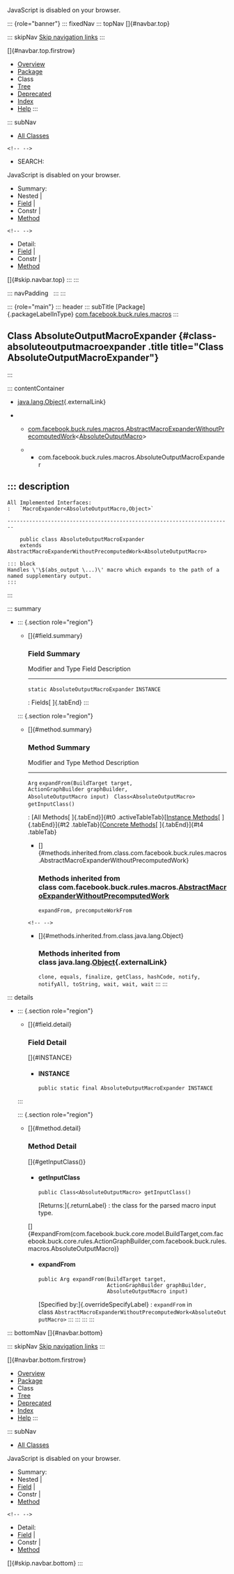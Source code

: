 <div>

JavaScript is disabled on your browser.

</div>

::: {role="banner"}
::: fixedNav
::: topNav
[]{#navbar.top}

::: skipNav
[Skip navigation links](#skip.navbar.top "Skip navigation links")
:::

[]{#navbar.top.firstrow}

-   [Overview](../../../../../index.html)
-   [Package](package-summary.html)
-   Class
-   [Tree](package-tree.html)
-   [Deprecated](../../../../../deprecated-list.html)
-   [Index](../../../../../index-all.html)
-   [Help](../../../../../help-doc.html)
:::

::: subNav
-   [All Classes](../../../../../allclasses.html)

```{=html}
<!-- -->
```
-   SEARCH:

<div>

<div>

JavaScript is disabled on your browser.

</div>

</div>

<div>

-   Summary: 
-   Nested \| 
-   [Field](#field.summary) \| 
-   Constr \| 
-   [Method](#method.summary)

```{=html}
<!-- -->
```
-   Detail: 
-   [Field](#field.detail) \| 
-   Constr \| 
-   [Method](#method.detail)

</div>

[]{#skip.navbar.top}
:::
:::

::: navPadding
 
:::
:::

::: {role="main"}
::: header
::: subTitle
[Package]{.packageLabelInType} [com.facebook.buck.rules.macros](package-summary.html)
:::

## Class AbsoluteOutputMacroExpander {#class-absoluteoutputmacroexpander .title title="Class AbsoluteOutputMacroExpander"}
:::

::: contentContainer
-   [java.lang.Object](http://docs.oracle.com/javase/7/docs/api/java/lang/Object.html?is-external=true "class or interface in java.lang"){.externalLink}

-   -   [com.facebook.buck.rules.macros.AbstractMacroExpanderWithoutPrecomputedWork](AbstractMacroExpanderWithoutPrecomputedWork.html "class in com.facebook.buck.rules.macros")\<[AbsoluteOutputMacro](AbsoluteOutputMacro.html "class in com.facebook.buck.rules.macros")\>

    -   -   com.facebook.buck.rules.macros.AbsoluteOutputMacroExpander

::: description
-   

    All Implemented Interfaces:
    :   `MacroExpander<AbsoluteOutputMacro,​Object>`

    ------------------------------------------------------------------------

        public class AbsoluteOutputMacroExpander
        extends AbstractMacroExpanderWithoutPrecomputedWork<AbsoluteOutputMacro>

    ::: block
    Handles \'\$(abs_output \...)\' macro which expands to the path of a
    named supplementary output.
    :::
:::

::: summary
-   ::: {.section role="region"}
    -   []{#field.summary}

        ### Field Summary

          Modifier and Type                      Field        Description
          -------------------------------------- ------------ -------------
          `static AbsoluteOutputMacroExpander`   `INSTANCE`    

          : Fields[ ]{.tabEnd}
    :::

    ::: {.section role="region"}
    -   []{#method.summary}

        ### Method Summary

          Modifier and Type              Method                                                                                                             Description
          ------------------------------ ------------------------------------------------------------------------------------------------------------------ -------------
          `Arg`                          `expandFrom​(BuildTarget target,           ActionGraphBuilder graphBuilder,           AbsoluteOutputMacro input)`    
          `Class<AbsoluteOutputMacro>`   `getInputClass()`                                                                                                   

          : [All Methods[ ]{.tabEnd}]{#t0 .activeTableTab}[[Instance
          Methods](javascript:show(2);)[ ]{.tabEnd}]{#t2
          .tableTab}[[Concrete
          Methods](javascript:show(8);)[ ]{.tabEnd}]{#t4 .tableTab}

        -   []{#methods.inherited.from.class.com.facebook.buck.rules.macros.AbstractMacroExpanderWithoutPrecomputedWork}

            ### Methods inherited from class com.facebook.buck.rules.macros.[AbstractMacroExpanderWithoutPrecomputedWork](AbstractMacroExpanderWithoutPrecomputedWork.html "class in com.facebook.buck.rules.macros")

            `expandFrom, precomputeWorkFrom`

        ```{=html}
        <!-- -->
        ```
        -   []{#methods.inherited.from.class.java.lang.Object}

            ### Methods inherited from class java.lang.[Object](http://docs.oracle.com/javase/7/docs/api/java/lang/Object.html?is-external=true "class or interface in java.lang"){.externalLink}

            `clone, equals, finalize, getClass, hashCode, notify, notifyAll, toString, wait, wait, wait`
    :::
:::

::: details
-   ::: {.section role="region"}
    -   []{#field.detail}

        ### Field Detail

        []{#INSTANCE}

        -   #### INSTANCE

                public static final AbsoluteOutputMacroExpander INSTANCE
    :::

    ::: {.section role="region"}
    -   []{#method.detail}

        ### Method Detail

        []{#getInputClass()}

        -   #### getInputClass

            ``` methodSignature
            public Class<AbsoluteOutputMacro> getInputClass()
            ```

            [Returns:]{.returnLabel}
            :   the class for the parsed macro input type.

        []{#expandFrom(com.facebook.buck.core.model.BuildTarget,com.facebook.buck.core.rules.ActionGraphBuilder,com.facebook.buck.rules.macros.AbsoluteOutputMacro)}

        -   #### expandFrom

            ``` methodSignature
            public Arg expandFrom​(BuildTarget target,
                                  ActionGraphBuilder graphBuilder,
                                  AbsoluteOutputMacro input)
            ```

            [Specified by:]{.overrideSpecifyLabel}
            :   `expandFrom` in
                class `AbstractMacroExpanderWithoutPrecomputedWork<AbsoluteOutputMacro>`
    :::
:::
:::
:::

::: bottomNav
[]{#navbar.bottom}

::: skipNav
[Skip navigation links](#skip.navbar.bottom "Skip navigation links")
:::

[]{#navbar.bottom.firstrow}

-   [Overview](../../../../../index.html)
-   [Package](package-summary.html)
-   Class
-   [Tree](package-tree.html)
-   [Deprecated](../../../../../deprecated-list.html)
-   [Index](../../../../../index-all.html)
-   [Help](../../../../../help-doc.html)
:::

::: subNav
-   [All Classes](../../../../../allclasses.html)

<div>

<div>

JavaScript is disabled on your browser.

</div>

</div>

<div>

-   Summary: 
-   Nested \| 
-   [Field](#field.summary) \| 
-   Constr \| 
-   [Method](#method.summary)

```{=html}
<!-- -->
```
-   Detail: 
-   [Field](#field.detail) \| 
-   Constr \| 
-   [Method](#method.detail)

</div>

[]{#skip.navbar.bottom}
:::
